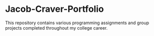 # Jacob-Craver-Portfolio
This repository contains various programming assignments and group projects completed throughout my college career.
